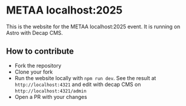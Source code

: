 # METAA localhost:2025

This is the website for the METAA localhost:2025 event. It is running on Astro with Decap CMS.

## How to contribute
* Fork the repository
* Clone your fork
* Run the website locally with `npm run dev`. See the result at `http://localhost:4321` and edit with decap CMS on `http://localhost:4321/admin`
* Open a PR with your changes
